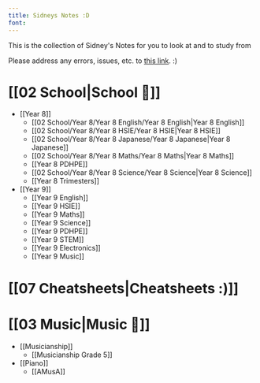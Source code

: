 ```yaml
---
title: Sidneys Notes :D
font:
---
```

This is the collection of Sidney's Notes for you to look at and to study from 

Please address any errors, issues, etc. to [this link](https://forms.gle/kkBXSJDbRs5bUK3G7). :)
# [[02 School|School 🏫]]
- [[Year 8]]
	- [[02 School/Year 8/Year 8 English/Year 8 English|Year 8 English]]
	- [[02 School/Year 8/Year 8 HSIE/Year 8 HSIE|Year 8 HSIE]]
	- [[02 School/Year 8/Year 8 Japanese/Year 8 Japanese|Year 8 Japanese]]
	- [[02 School/Year 8/Year 8 Maths/Year 8 Maths|Year 8 Maths]]
	- [[Year 8 PDHPE]]
	- [[02 School/Year 8/Year 8 Science/Year 8 Science|Year 8 Science]]
	- [[Year 8 Trimesters]]
- [[Year 9]]
	- [[Year 9 English]]
	- [[Year 9 HSIE]]
	- [[Year 9 Maths]]
	- [[Year 9 Science]]
	- [[Year 9 PDHPE]]
	- [[Year 9 STEM]]
	- [[Year 9 Electronics]]
	- [[Year 9 Music]]
# [[07 Cheatsheets|Cheatsheets :)]]
# [[03 Music|Music 🎼]]
- [[Musicianship]]
	- [[Musicianship Grade 5]]
- [[Piano]]
	- [[AMusA]]